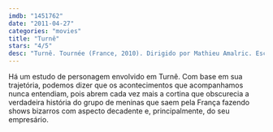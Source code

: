 ```yaml
---
imdb: "1451762"
date: "2011-04-27"
categories: "movies"
title: "Turnê"
stars: "4/5"
desc: "Turnê. Tournée (France, 2010). Dirigido por Mathieu Amalric. Escrito por Mathieu Amalric, Raphaëlle Desplechin, Philippe Di Folco, Tom Frank, Marcelo Novais Teles. Com Miranda Colclasure, Suzanne Ramsey, Dirty Martini, Julie Atlas Muz, Angela de Lorenzo, Alexander Craven, Mathieu Amalric, Damien Odoul, Ulysse Klotz."
---
```

Há um estudo de personagem envolvido em Turnê. Com base em sua trajetória, podemos dizer que os acontecimentos que acompanhamos nunca entendiam, pois abrem cada vez mais a cortina que obscurecia a verdadeira história do grupo de meninas que saem pela França fazendo shows bizarros com aspecto decadente e, principalmente, do seu empresário.
